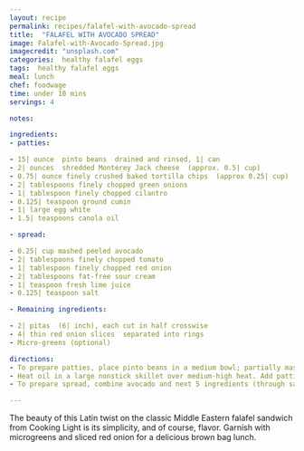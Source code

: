 ```yaml
---
layout: recipe
permalink: recipes/falafel-with-avocado-spread
title:  "FALAFEL WITH AVOCADO SPREAD"
image: Falafel-with-Avocado-Spread.jpg
imagecredit: "unsplash.com"
categories:  healthy falafel eggs
tags:  healthy falafel eggs
meal: lunch
chef: foodwage
time: under 10 mins
servings: 4

notes:

ingredients:
- patties:

- 15| ounce  pinto beans  drained and rinsed, 1| can
- 2| ounces  shredded Monterey Jack cheese  (approx. 0.5| cup)
- 0.75| ounce finely crushed baked tortilla chips  (approx 0.25| cup)
- 2| tablespoons finely chopped green onions
- 1| tablespoon finely chopped cilantro
- 0.125| teaspoon ground cumin
- 1| large egg white
- 1.5| teaspoons canola oil

- spread:

- 0.25| cup mashed peeled avocado
- 2| tablespoons finely chopped tomato
- 1| tablespoon finely chopped red onion
- 2| tablespoons fat-free sour cream
- 1| teaspoon fresh lime juice
- 0.125| teaspoon salt

- Remaining ingredients:

- 2| pitas  (6| inch), each cut in half crosswise
- 4| thin red onion slices  separated into rings
- Micro-greens (optional)

directions:
- To prepare patties, place pinto beans in a medium bowl; partially mash with a fork. Add cheese and next 5 ingredients (through egg white); stir until well combined. Shape bean mixture into 4 (0.5-inch-thick) oval patties.
- Heat oil in a large nonstick skillet over medium-high heat. Add patties to pan; cook 3 minutes on each side or until patties are browned and thoroughly heated.
- To prepare spread, combine avocado and next 5 ingredients (through salt), stirring well. Place 1 patty in each pita half. Spread about 2 tablespoons avocado spread over patty in each pita half; top with onions and greens.

---
```


The beauty of this Latin twist on the classic Middle Eastern falafel sandwich from Cooking Light is its simplicity, and of course, flavor. Garnish with microgreens and sliced red onion for a delicious brown bag lunch.